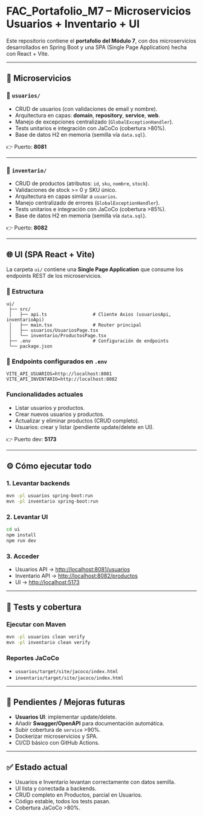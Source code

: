 # FAC_Portafolio_M7 – Microservicios Usuarios + Inventario + UI

Este repositorio contiene el **portafolio del Módulo 7**, con dos microservicios desarrollados en Spring Boot y una SPA (Single Page Application) hecha con React + Vite.

---

## 🚀 Microservicios

### 📌 `usuarios/`

* CRUD de usuarios (con validaciones de email y nombre).
* Arquitectura en capas: **domain**, **repository**, **service**, **web**.
* Manejo de excepciones centralizado (`GlobalExceptionHandler`).
* Tests unitarios e integración con JaCoCo (cobertura >80%).
* Base de datos H2 en memoria (semilla vía `data.sql`).

👉 Puerto: **8081**

---

### 📌 `inventario/`

* CRUD de productos (atributos: `id`, `sku`, `nombre`, `stock`).
* Validaciones de stock >= 0 y SKU único.
* Arquitectura en capas similar a `usuarios`.
* Manejo centralizado de errores (`GlobalExceptionHandler`).
* Tests unitarios e integración con JaCoCo (cobertura >85%).
* Base de datos H2 en memoria (semilla vía `data.sql`).

👉 Puerto: **8082**

---

## 🌐 UI (SPA React + Vite)

La carpeta `ui/` contiene una **Single Page Application** que consume los endpoints REST de los microservicios.  

### 📂 Estructura

```
ui/
 ├── src/
 │   ├── api.ts                 # Cliente Axios (usuariosApi, inventarioApi)
 │   ├── main.tsx               # Router principal
 │   ├── usuarios/UsuariosPage.tsx
 │   └── inventario/ProductosPage.tsx
 ├── .env                       # Configuración de endpoints
 └── package.json
```

### 🔗 Endpoints configurados en `.env`

```env
VITE_API_USUARIOS=http://localhost:8081
VITE_API_INVENTARIO=http://localhost:8082
```

### Funcionalidades actuales

* Listar usuarios y productos.
* Crear nuevos usuarios y productos.
* Actualizar y eliminar productos (CRUD completo).
* Usuarios: crear y listar (pendiente update/delete en UI).

👉 Puerto dev: **5173**

---

## ⚙️ Cómo ejecutar todo

### 1. Levantar backends

```bash
mvn -pl usuarios spring-boot:run
mvn -pl inventario spring-boot:run
```

### 2. Levantar UI

```bash
cd ui
npm install
npm run dev
```

### 3. Acceder

* Usuarios API → [http://localhost:8081/usuarios](http://localhost:8081/usuarios)  
* Inventario API → [http://localhost:8082/productos](http://localhost:8082/productos)  
* UI → [http://localhost:5173](http://localhost:5173)  

---

## 🧪 Tests y cobertura

### Ejecutar con Maven

```bash
mvn -pl usuarios clean verify
mvn -pl inventario clean verify
```

### Reportes JaCoCo

* `usuarios/target/site/jacoco/index.html`
* `inventario/target/site/jacoco/index.html`

---

## 📌 Pendientes / Mejoras futuras

* **Usuarios UI**: implementar update/delete.
* Añadir **Swagger/OpenAPI** para documentación automática.
* Subir cobertura de `service` >90%.
* Dockerizar microservicios y SPA.
* CI/CD básico con GitHub Actions.

---

## ✅ Estado actual

* Usuarios e Inventario levantan correctamente con datos semilla.
* UI lista y conectada a backends.
* CRUD completo en Productos, parcial en Usuarios.
* Código estable, todos los tests pasan.
* Cobertura JaCoCo >80%.
